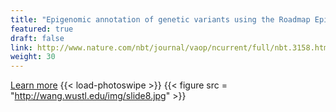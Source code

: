 ```yaml
---
title: "Epigenomic annotation of genetic variants using the Roadmap Epigenome Browser"
featured: true
draft: false
link: http://www.nature.com/nbt/journal/vaop/ncurrent/full/nbt.3158.html
weight: 30
---
```


[Learn more](http://www.nature.com/nbt/journal/vaop/ncurrent/full/nbt.3158.html)
{{< load-photoswipe >}}
{{< figure src = "http://wang.wustl.edu/img/slide8.jpg" >}}
